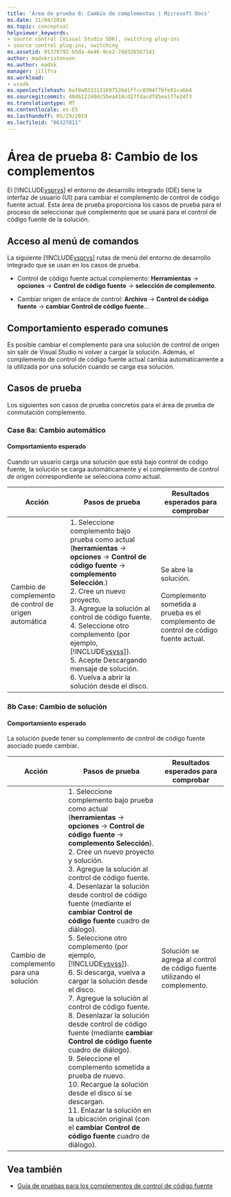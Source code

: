 ```yaml
---
title: 'Área de prueba 8: Cambio de complementos | Microsoft Docs'
ms.date: 11/04/2016
ms.topic: conceptual
helpviewer_keywords:
- source control [Visual Studio SDK], switching plug-ins
- source control plug-ins, switching
ms.assetid: 01370792-b5da-4e46-9ce2-7dd326587141
author: madskristensen
ms.author: madsk
manager: jillfra
ms.workload:
- vssdk
ms.openlocfilehash: 6af0a0333131697526d1ffcc8394f7bfe81ca6b4
ms.sourcegitcommit: 40d612240dc5bea418cd27fdacdf85ea177e2df3
ms.translationtype: MT
ms.contentlocale: es-ES
ms.lasthandoff: 05/29/2019
ms.locfileid: "66327811"
---
```

# <a name="test-area-8-plug-in-switching"></a>Área de prueba 8: Cambio de los complementos
El [!INCLUDE[vsprvs](../../code-quality/includes/vsprvs_md.md)] el entorno de desarrollo integrado (IDE) tiene la interfaz de usuario (UI) para cambiar el complemento de control de código fuente actual. Esta área de prueba proporciona los casos de prueba para el proceso de seleccionar qué complemento que se usará para el control de código fuente de la solución.

## <a name="command-menu-access"></a>Acceso al menú de comandos
 La siguiente [!INCLUDE[vsprvs](../../code-quality/includes/vsprvs_md.md)] rutas de menú del entorno de desarrollo integrado que se usan en los casos de prueba.

- Control de código fuente actual complemento: **Herramientas** -> **opciones** -> **Control de código fuente** -> **selección de complemento**.

- Cambiar origen de enlace de control: **Archivo** -> **Control de código fuente** -> **cambiar Control de código fuente**...

## <a name="common-expected-behavior"></a>Comportamiento esperado comunes
 Es posible cambiar el complemento para una solución de control de origen sin salir de Visual Studio ni volver a cargar la solución. Además, el complemento de control de código fuente actual cambia automáticamente a la utilizada por una solución cuando se carga esa solución.

## <a name="test-cases"></a>Casos de prueba
 Los siguientes son casos de prueba concretos para el área de prueba de conmutación complemento.

### <a name="case-8a-automatic-change"></a>Case 8a: Cambio automático

#### <a name="expected-behavior"></a>Comportamiento esperado
 Cuando un usuario carga una solución que está bajo control de código fuente, la solución se carga automáticamente y el complemento de control de origen correspondiente se selecciona como actual.

| Acción | Pasos de prueba | Resultados esperados para comprobar |
| - | - | - |
| Cambio de complemento de control de origen automática | 1.  Seleccione complemento bajo prueba como actual (**herramientas** -> **opciones** -> **Control de código fuente** -> **complemento Selección**.)<br />2.  Cree un nuevo proyecto.<br />3.  Agregue la solución al control de código fuente.<br />4.  Seleccione otro complemento (por ejemplo, [!INCLUDE[vsvss](../../extensibility/includes/vsvss_md.md)]).<br />5.  Acepte Descargando mensaje de solución.<br />6.  Vuelva a abrir la solución desde el disco. | Se abre la solución.<br /><br /> Complemento sometida a prueba es el complemento de control de código fuente actual. |

### <a name="case-8b-solution-based-change"></a>8b Case: Cambio de solución

#### <a name="expected-behavior"></a>Comportamiento esperado
 La solución puede tener su complemento de control de código fuente asociado puede cambiar.

| Acción | Pasos de prueba | Resultados esperados para comprobar |
|----------------------------------| - | - |
| Cambio de complemento para una solución | 1.  Seleccione complemento bajo prueba como actual (**herramientas** -> **opciones** -> **Control de código fuente** -> **complemento Selección**).<br />2.  Cree un nuevo proyecto y solución.<br />3.  Agregue la solución al control de código fuente.<br />4.  Desenlazar la solución desde control de código fuente (mediante el **cambiar Control de código fuente** cuadro de diálogo).<br />5.  Seleccione otro complemento (por ejemplo, [!INCLUDE[vsvss](../../extensibility/includes/vsvss_md.md)]).<br />6.  Si descarga, vuelva a cargar la solución desde el disco.<br />7.  Agregue la solución al control de código fuente.<br />8.  Desenlazar la solución desde control de código fuente (mediante **cambiar Control de código fuente** cuadro de diálogo).<br />9. Seleccione el complemento sometida a prueba de nuevo.<br />10. Recargue la solución desde el disco si se descargan.<br />11. Enlazar la solución en la ubicación original (con el **cambiar Control de código fuente** cuadro de diálogo). | Solución se agrega al control de código fuente utilizando el complemento. |

## <a name="see-also"></a>Vea también
- [Guía de pruebas para los complementos de control de código fuente](../../extensibility/internals/test-guide-for-source-control-plug-ins.md)